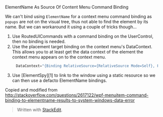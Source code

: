 ElementName As Source Of Content Menu Command Binding

We can't bind using `ElementName` for a context menu command binding as `popups` are not on the visual tree, thus not able to find the element by its name. But we can workaround it using a couple of tricks though...

1. Use RoutedUICommands with a command binding on the UserControl, then no binding is needed.
2. Use the placement target binding on the context menu's DataContext. This allows you to at least get the data context of the element the context menu appears on to the context menu.
```C#
     DataContext="{Binding RelativeSource={RelativeSource Mode=Self}, Path=PlacementTarget.DataContext}"
```
3. Use [ElementSpy][1] to link to the window using a static resource so we can then use a defacto ElementName bindings.

Copied and modified from http://stackoverflow.com/questions/2617122/wpf-menuitem-command-binding-to-elementname-results-to-system-windows-data-error
> Written with [StackEdit](https://stackedit.io/).